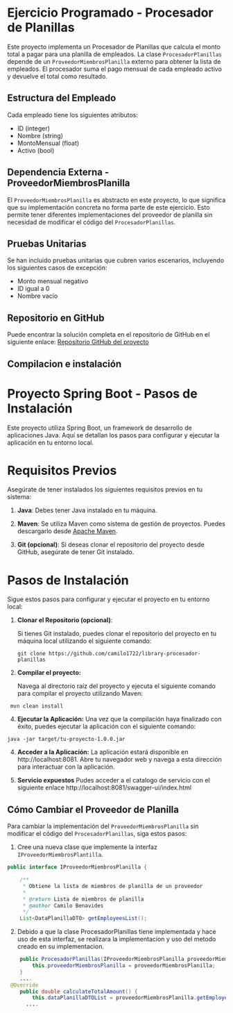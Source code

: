 # Ejercicio Programado - Procesador de Planillas

Este proyecto implementa un Procesador de Planillas que calcula el monto total a pagar para una planilla de empleados. La clase `ProcesadorPlanillas` depende de un `ProveedorMiembrosPlanilla` externo para obtener la lista de empleados. El procesador suma el pago mensual de cada empleado activo y devuelve el total como resultado.

## Estructura del Empleado

Cada empleado tiene los siguientes atributos:
- ID (integer)
- Nombre (string)
- MontoMensual (float)
- Activo (bool)

## Dependencia Externa - ProveedorMiembrosPlanilla

El `ProveedorMiembrosPlanilla` es abstracto en este proyecto, lo que significa que su implementación concreta no forma parte de este ejercicio. Esto permite tener diferentes implementaciones del proveedor de planilla sin necesidad de modificar el código del `ProcesadorPlanillas`.

## Pruebas Unitarias

Se han incluido pruebas unitarias que cubren varios escenarios, incluyendo los siguientes casos de excepción:
- Monto mensual negativo
- ID igual a 0
- Nombre vacío

## Repositorio en GitHub

Puede encontrar la solución completa en el repositorio de GitHub en el siguiente enlace: [Repositorio GitHub del proyecto](https://github.com/camilo1722/library-procesador-planillas)

## Compilacion e instalación

# Proyecto Spring Boot - Pasos de Instalación

Este proyecto utiliza Spring Boot, un framework de desarrollo de aplicaciones Java. Aquí se detallan los pasos para configurar y ejecutar la aplicación en tu entorno local.

# Requisitos Previos

Asegúrate de tener instalados los siguientes requisitos previos en tu sistema:

1. **Java**: Debes tener Java instalado en tu máquina.

2. **Maven**: Se utiliza Maven como sistema de gestión de proyectos. Puedes descargarlo desde [Apache Maven](https://maven.apache.org/download.cgi).

3. **Git (opcional)**: Si deseas clonar el repositorio del proyecto desde GitHub, asegúrate de tener Git instalado.

# Pasos de Instalación

Sigue estos pasos para configurar y ejecutar el proyecto en tu entorno local:

1. **Clonar el Repositorio (opcional)**:

   Si tienes Git instalado, puedes clonar el repositorio del proyecto en tu máquina local utilizando el siguiente comando:

   ```shell
   git clone https://github.com/camilo1722/library-procesador-planillas

2. **Compilar el proyecto:**

   Navega al directorio raíz del proyecto y ejecuta el siguiente comando para compilar el proyecto utilizando Maven:
  ```shell
   mvn clean install
   ```

4. **Ejecutar la Aplicación:**
    Una vez que la compilación haya finalizado con éxito, puedes ejecutar la aplicación con el siguiente comando:
  ```shell
  java -jar target/tu-proyecto-1.0.0.jar
  ```

4. **Acceder a la Aplicación:**
  La aplicación estará disponible en http://localhost:8081. Abre tu navegador web y navega a esta dirección para interactuar con la aplicación.

5. **Servicio expuestos**
  Pudes acceder a el catalogo de servicio con el siguiente enlace http://localhost:8081/swagger-ui/index.html




## Cómo Cambiar el Proveedor de Planilla

Para cambiar la implementación del `ProveedorMiembrosPlanilla` sin modificar el código del `ProcesadorPlanillas`, siga estos pasos:

1. Cree una nueva clase que implemente la interfaz `IProveedorMiembrosPlantilla`.

```java
public interface IProveedorMiembrosPlanilla {

    /**
     * Obtiene la lista de miembros de planilla de un proveedor
     *
     * @return Lista de miembros de planilla
     * @author Camilo Benavides
     */
    List<DataPlanillaDTO> getEmployeesList();
```



2. Debido a que la clase ProcesadorPlanillas tiene implementada y hace uso de esta interfaz, se realizara la implementacion y uso del metodo creado en su implementacion.


```java 
    public ProcesadorPlanillas(IProveedorMiembrosPlanilla proveedorMiembrosPlanilla) {
        this.proveedorMiembrosPlanilla = proveedorMiembrosPlanilla;
    }
    ....
 @Override
    public double calculateTotalAmount() {
        this.dataPlanillaDTOList = proveedorMiembrosPlanilla.getEmployeesList();
      ....

    
```
